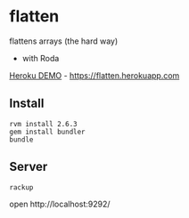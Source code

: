 # flatten
flattens arrays (the hard way)

- with Roda

[Heroku DEMO](https://flatten.herokuapp.com/) - https://flatten.herokuapp.com

## Install

```
rvm install 2.6.3
gem install bundler
bundle
```

## Server

`rackup`

open http://localhost:9292/
